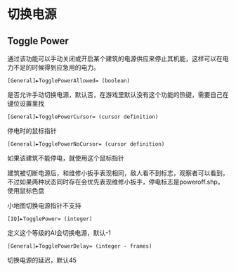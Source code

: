 切换电源
======
Toggle Power
------------

通过该功能可以手动关闭或开启某个建筑的电源供应来停止其机能，这样可以在电力不足的时候得到应急用的电力。
 
    [General]►TogglePowerAllowed= (boolean)

是否允许手动切换电源，默认否，在游戏里默认没有这个功能的热键，需要自己在键位设置里找
 
    [General]►TogglePowerCursor= (cursor definition)

停电时的鼠标指针

    [General]►TogglePowerNoCursor= (cursor definition)

如果该建筑不能停电，就使用这个鼠标指针
 
建筑被切断电源后，和维修小扳手表现相同，敌人看不到标志，观察者可以看到，不过如果两种状态同时存在会优先表现维修小扳手，停电标志是poweroff.shp，使用鼠标色盘
 
小地图切换电源指针不支持
 
    [IQ]►TogglePower= (integer)

定义这个等级的AI会切换电源，默认-1
 
    [General]►TogglePowerDelay= (integer - frames)

切换电源的延迟，默认45